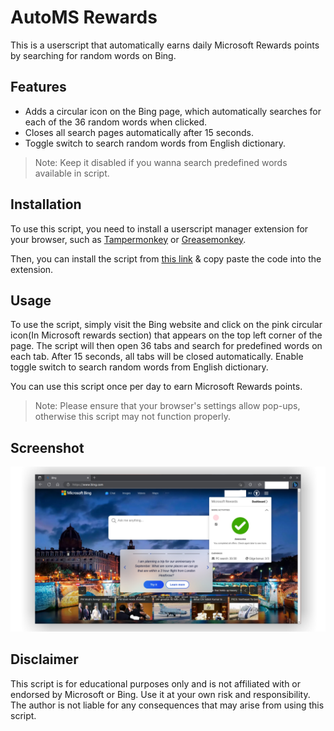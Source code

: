 # AutoMS Rewards

This is a userscript that automatically earns daily Microsoft Rewards points by searching for random words on Bing.

## Features

- Adds a circular icon on the Bing page, which automatically searches for each of the 36 random words when clicked.
- Closes all search pages automatically after 15 seconds.
- Toggle switch to search random words from English dictionary.

> Note: Keep it disabled if you wanna search predefined words available in script.

## Installation

To use this script, you need to install a userscript manager extension for your browser, such as [Tampermonkey](https://www.tampermonkey.net/) or [Greasemonkey](https://www.greasespot.net/).

Then, you can install the script from [this link](https://github.com/saitamasahil/AutoMS-Rewards/raw/main/code.js) & copy paste the code into the extension.

## Usage

To use the script, simply visit the Bing website and click on the pink circular icon(In Microsoft rewards section) that appears on the top left corner of the page. The script will then open 36 tabs and search for predefined words on each tab. After 15 seconds, all tabs will be closed automatically. Enable toggle switch to search random words from English dictionary.

You can use this script once per day to earn Microsoft Rewards points.

> Note: Please ensure that your browser's settings allow pop-ups, otherwise this script may not function properly.

## Screenshot

<div align="center">
    <img src="screenshot/s1.png">
</div>

## Disclaimer

This script is for educational purposes only and is not affiliated with or endorsed by Microsoft or Bing. Use it at your own risk and responsibility. The author is not liable for any consequences that may arise from using this script.